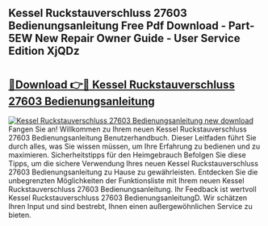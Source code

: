 ## Kessel Ruckstauverschluss 27603 Bedienungsanleitung Free Pdf Download - Part-5EW New Repair Owner Guide - User Service Edition XjQDz

# <h2><a href="http://df4mso.blite.top/?on=Kessel+Ruckstauverschluss+27603+Bedienungsanleitung">🔗Download 👉🔴 Kessel Ruckstauverschluss 27603 Bedienungsanleitung</a></h2>

[![Kessel Ruckstauverschluss 27603 Bedienungsanleitung new download](https://i.imgur.com/lujVjoI.png)](http://df4mso.blite.top/?on=Kessel+Ruckstauverschluss+27603+Bedienungsanleitung)
Fangen Sie an! Willkommen zu Ihrem neuen Kessel Ruckstauverschluss 27603 Bedienungsanleitung Benutzerhandbuch. Dieser Leitfaden führt Sie durch alles, was Sie wissen müssen, um Ihre Erfahrung zu bedienen und zu maximieren. Sicherheitstipps für den Heimgebrauch Befolgen Sie diese Tipps, um die sichere Verwendung Ihres neuen Kessel Ruckstauverschluss 27603 Bedienungsanleitung zu Hause zu gewährleisten. Entdecken Sie die unbegrenzten Möglichkeiten der Funktionsliste mit Ihrem neuen Kessel Ruckstauverschluss 27603 Bedienungsanleitung. Ihr Feedback ist wertvoll Kessel Ruckstauverschluss 27603 BedienungsanleitungD. Wir schätzen Ihren Input und sind bestrebt, Ihnen einen außergewöhnlichen Service zu bieten.
